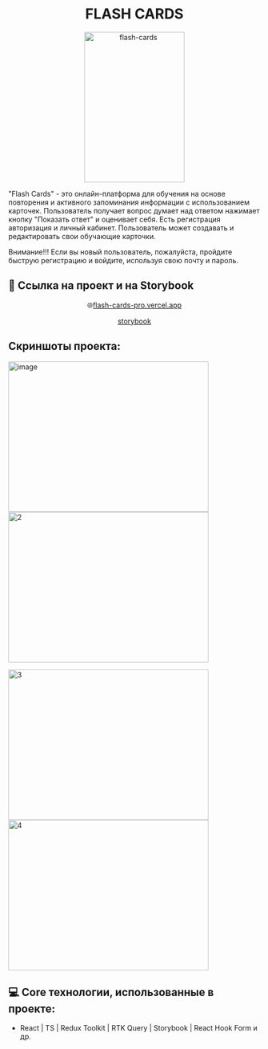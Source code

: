 <h1 align="center" id="title">FLASH CARDS</h1>

<p align="center">
  <img src="https://i.ibb.co/tK51q17/flash-cards.png" alt="flash-cards" height="300px" width="200px"/>
</p>

<p id="description">"Flash Cards" - это онлайн-платформа для обучения на основе повторения и активного запоминания информации с использованием карточек. Пользователь получает вопрос думает над ответом нажимает кнопку "Показать ответ" и оценивает себя. Есть регистрация авторизация и личный кабинет. Пользователь может создавать и редактировать свои обучающие карточки.</p>
<p>Внимание!!! Если вы новый пользователь, пожалуйста, пройдите быструю регистрацию и войдите, используя свою почту и пароль.</p>

<h2>🚀 Ссылка на проект и на Storybook</h2>

<p align="center">
  🌐<a href="https://flash-cards-pro.vercel.app/">flash-cards-pro.vercel.app</a>
</p>

<p align="center">
  <a href="https://storybook-flash-cards-pro.vercel.app/">storybook</a>
</p>



<h2>Скриншоты проекта:</h2>


<p><img src="https://i.ibb.co/dWtdcgQ/image.jpg" alt="image" border="0" height="300px" width="400px">
<img src="https://i.ibb.co/rcD4nGd/2.jpg" alt="2" border="0" height="300px" width="400px"></p>
<p><img src="https://i.ibb.co/YtmHHXk/3.jpg" alt="3" border="0" height="300px" width="400px">
<img src="https://i.ibb.co/Z63fFgp/4.jpg" alt="4" border="0" height="300px" width="400px"></p>
  
  
<h2>💻 Core технологии, использованные в проекте:</h2>

*   React | TS | Redux Toolkit | RTK Query | Storybook | React Hook Form и др.
